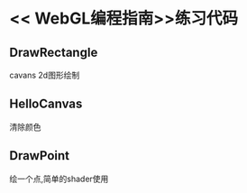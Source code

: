 # << WebGL编程指南>>练习代码

## DrawRectangle
cavans 2d图形绘制

## HelloCanvas
清除颜色

## DrawPoint
绘一个点,简单的shader使用
